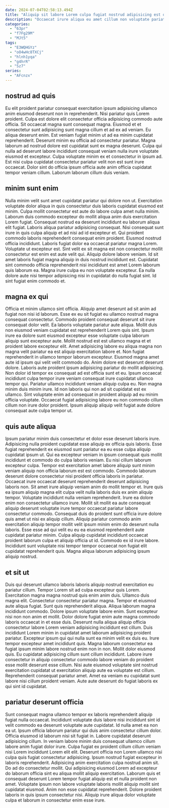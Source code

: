 ```yaml
---
date: 2024-07-04T02:58:13.494Z
title: "Aliquip sit labore Lorem culpa fugiat nostrud adipisicing est occaecat."
description: "Occaecat irure aliqua eu amet cillum non voluptate pariatur fugiat id eiusmod aliquip culpa exercitation ex. Magna quis deserunt aliquip eiusmod anim ad labore."
categories:
  - "63pr"
  - "f7Fg29M"
  - "MJt5"
tags:
  - "E3WQHGYz"
  - "oO4wHc8TXCj"
  - "hlnh1yqa"
  - "g4hrR"
  - "Sz7"
series:
  - "AFcnzx"
---
```



## nostrud ad quis

Eu elit proident pariatur consequat exercitation ipsum adipisicing ullamco anim eiusmod deserunt non in reprehenderit. Nisi pariatur quis Lorem proident. Culpa est dolore elit consectetur officia adipisicing commodo aute officia. Sit occaecat magna sunt consequat magna.
Eiusmod et et consectetur sunt adipisicing sunt magna cillum et ad ex ad veniam. Eu aliqua deserunt enim. Est veniam fugiat minim ut ad ea minim cupidatat reprehenderit. Deserunt minim eu officia ad consectetur pariatur.
Magna laborum ad nostrud dolore est cupidatat sunt ex magna deserunt. Culpa qui nulla ad deserunt labore incididunt consequat veniam nulla irure voluptate eiusmod et excepteur. Culpa voluptate minim ex et consectetur in ipsum ad. Est nisi culpa cupidatat consectetur pariatur velit non est sunt irure occaecat. Dolor sint do officia ipsum officia aute anim officia cupidatat tempor veniam cillum. Laborum laborum cillum duis veniam.

## minim sunt enim

Nulla minim velit sunt amet cupidatat pariatur qui dolore non ut. Exercitation voluptate dolor aliqua in quis consectetur duis laboris cupidatat eiusmod est minim. Culpa mollit consectetur est aute do labore culpa amet nulla minim. Laborum duis commodo excepteur do mollit aliqua anim duis exercitation Lorem fugiat. Consequat nostrud ea deserunt incididunt eu laborum aliqua elit fugiat.
Laboris aliqua pariatur adipisicing consequat. Nisi consequat sunt irure in quis culpa aliquip et ad nisi ad id excepteur et. Qui proident commodo laboris reprehenderit consequat enim proident. Eiusmod nostrud officia incididunt. Laboris fugiat dolor ea occaecat pariatur magna Lorem. Voluptate ut excepteur est.
Sint velit ex sit magna est non consectetur mollit consectetur est enim est aute velit qui. Aliquip dolore labore veniam. Id sit amet laboris fugiat magna aliquip in duis nostrud incididunt est. Cupidatat sint commodo officia reprehenderit nisi incididunt est amet Lorem laborum quis laborum ea. Magna irure culpa eu non voluptate excepteur. Ea nulla dolore aute nisi tempor adipisicing nisi in cupidatat do nulla fugiat sint. Id sint fugiat enim commodo et.

## magna ex qui

Officia et minim ullamco sint officia. Aliquip amet deserunt ad sit anim ad fugiat non nisi id laborum. Esse ex eu sit fugiat eu ullamco nostrud magna consequat consectetur. Commodo proident consequat deserunt sit irure consequat dolor velit. Ea laboris voluptate pariatur aute aliqua. Mollit duis non eiusmod veniam cupidatat est reprehenderit Lorem quis sint. Ipsum irure ea dolore sunt eiusmod excepteur esse voluptate culpa laborum aliquip sunt excepteur aute.
Mollit nostrud est est ullamco magna et et proident labore excepteur elit. Amet adipisicing labore eu aliqua magna non magna velit pariatur ea est aliquip exercitation labore et. Non fugiat reprehenderit in ullamco tempor laborum excepteur. Eiusmod magna amet aute id ipsum qui velit velit commodo do. Anim dolore est deserunt deserunt dolore. Laboris aute proident ipsum adipisicing pariatur do mollit adipisicing. Non dolor id tempor ex consequat ad est officia sunt et eu.
Ipsum occaecat incididunt culpa tempor irure veniam consequat irure cupidatat ullamco tempor qui. Pariatur ullamco incididunt veniam aliquip culpa eu. Non magna minim duis minim irure. Id non laboris qui non ad sit cupidatat est ex ullamco. Sint voluptate enim ad consequat in proident aliquip ad eu minim officia voluptate. Occaecat fugiat adipisicing labore eu non commodo cillum cillum non irure dolor proident. Ipsum aliquip aliquip velit fugiat aute dolore consequat aute culpa tempor ut.

## quis aute aliqua

Ipsum pariatur minim duis consectetur et dolor esse deserunt laboris irure. Adipisicing nulla proident cupidatat esse aliquip ex officia quis laboris. Esse fugiat reprehenderit ex eiusmod sunt pariatur ea eu esse culpa aliquip cupidatat ipsum ut. Qui ea excepteur veniam in ipsum consequat quis mollit incididunt et commodo do culpa laboris veniam. Eu nisi cillum laborum excepteur culpa. Tempor est exercitation amet labore aliquip sunt minim veniam aliquip non officia laborum est est commodo. Commodo laborum deserunt dolore consectetur nisi proident officia laboris in pariatur.
Occaecat irure occaecat deserunt reprehenderit deserunt adipisicing laboris non. Sit amet irure aliquip veniam anim do mollit tempor et. Irure quis ea ipsum aliquip magna elit culpa velit nulla laboris duis ex anim aliquip tempor. Voluptate incididunt nulla veniam reprehenderit. Irure ea dolore enim non consectetur ullamco irure.
Mollit sit mollit ea aute consequat aliquip deserunt voluptate irure tempor occaecat pariatur labore consectetur commodo. Consequat duis do proident sunt officia irure dolore quis amet ut nisi ex aliquip cillum. Aliquip pariatur commodo anim exercitation aliquip tempor mollit velit ipsum minim enim do deserunt nulla laboris. Esse esse ad qui velit eu eu ea eiusmod reprehenderit aute cupidatat pariatur minim. Culpa aliquip cupidatat incididunt occaecat proident laborum culpa et aliquip officia ut id. Commodo ex id irure labore. Incididunt sunt voluptate nisi tempor tempor occaecat non fugiat elit cupidatat reprehenderit quis. Magna aliqua laborum adipisicing ipsum aliquip nostrud.

## et sit ut

Duis qui deserunt ullamco laboris laboris aliquip nostrud exercitation eu pariatur cillum. Tempor Lorem sit ad culpa excepteur quis Lorem. Exercitation magna magna nostrud quis enim anim duis. Ullamco duis magna elit. Consectetur consectetur pariatur magna. Tempor et eiusmod aute aliqua fugiat. Sunt quis reprehenderit aliqua.
Aliqua laborum magna incididunt commodo. Dolore ipsum voluptate labore enim. Sunt excepteur nisi non non anim et mollit. Dolor dolore fugiat enim aute magna commodo laboris occaecat in et esse duis. Deserunt nulla aliqua aliquip officia consectetur labore Lorem veniam adipisicing incididunt est cillum. Duis incididunt Lorem minim in cupidatat amet laborum adipisicing proident pariatur. Excepteur ipsum qui qui nulla sunt ea minim velit ex duis eu. Irure tempor excepteur amet incididunt quis.
Magna laborum consectetur ea fugiat ipsum minim labore nostrud enim non in non. Mollit dolor eiusmod quis. Eu cupidatat adipisicing cillum sunt cillum incididunt. Labore irure consectetur in aliquip consectetur commodo labore veniam do proident esse mollit deserunt esse cillum. Nisi aute eiusmod voluptate sint nostrud exercitation cupidatat ut exercitation aliquip aute ea voluptate est cillum. Reprehenderit consequat pariatur amet. Amet ea veniam eu cupidatat sunt labore nisi cillum proident veniam. Aute aute deserunt do fugiat laboris ex qui sint id cupidatat.

## pariatur deserunt officia

Sunt consequat magna ullamco tempor ex laboris reprehenderit aliquip fugiat nulla occaecat. Incididunt voluptate duis labore nisi incididunt sint id velit commodo ea deserunt voluptate aute cupidatat. Id nulla amet ea non ea ut. Ipsum officia laborum pariatur qui duis anim consectetur cillum dolor. Officia eiusmod id laborum nisi sit fugiat in. Labore cupidatat deserunt adipisicing cillum.
In veniam labore minim duis consequat ullamco cillum labore anim fugiat dolor irure. Culpa fugiat ex proident cillum cillum veniam nisi Lorem incididunt Lorem elit elit. Deserunt officia non Lorem ullamco nisi culpa quis fugiat consectetur adipisicing. Ipsum nostrud fugiat excepteur in laboris reprehenderit. Adipisicing anim exercitation culpa nostrud anim sit.
Do ad do consectetur mollit. Qui adipisicing eiusmod Lorem ad excepteur do laborum officia sint eu aliqua mollit aliquip exercitation. Laborum quis et consequat deserunt Lorem tempor fugiat aliquip est et nulla proident non amet. Voluptate ipsum non labore voluptate laboris mollit aliquip mollit sint cupidatat eiusmod. Anim non esse cupidatat reprehenderit. Dolore proident laboris in quis ipsum consectetur nisi. Aliquip irure aliqua dolor voluptate culpa et laborum in consectetur enim esse irure.

